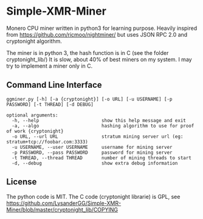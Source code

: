 # Simple-XMR-Miner

Monero CPU miner written in python3 for learning purpose.
Heavily inspired from https://github.com/ricmoo/nightminer/ but uses JSON RPC 2.0 and cryptonight algorithm.

The miner is in python 3, the hash function is in C (see the folder cryptonight_lib/)
It is slow, about 40% of best miners on my system.
I may try to implement a miner only in C.

## Command Line Interface

    ggminer.py [-h] [-a {cryptonight}] [-o URL] [-u USERNAME] [-p PASSWORD] [-t THREAD] [-d DEBUG]

    optional arguments:
      -h, --help                       show this help message and exit
      -a, --algo                       hashing algorithm to use for proof of work {cryptonight}
      -o URL, --url URL                stratum mining server url (eg: stratum+tcp://foobar.com:3333)
      -u USERNAME, --user USERNAME     username for mining server
      -p PASSWORD, --pass PASSWORD     password for mining server
      -t THREAD, --thread THREAD       number of mining threads to start
      -d, --debug                      show extra debug information
  
  ## License
  
  The python code is MIT.
  The C code (cryptonight librarie) is GPL, see https://github.com/LysanderGG/Simple-XMR-Miner/blob/master/cryptonight_lib/COPYING
